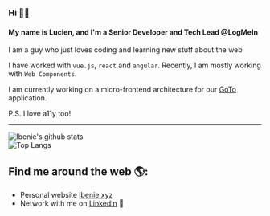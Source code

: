### Hi 👋🏾

#### My name is Lucien, and I'm a Senior Developer and Tech Lead @LogMeIn

I am a guy who just loves coding and learning new stuff about the web

I have worked with `vue.js`, `react` and `angular`. Recently, I am mostly working with `Web Components`.

I am currently working on a micro-frontend architecture for our [GoTo](https://www.goto.com/) application.

P.S. I love a11y too!

<hr />

![lbenie's github stats](https://github-readme-stats.vercel.app/api?username=lbenie&theme=dracula&count_private=true&show_icons=true)
<br />
![Top Langs](https://github-readme-stats.vercel.app/api/top-langs/?username=lbenie&theme=dracula)

## Find me around the web 🌎:

- Personal website <a href="https://lbenie.xyz">lbenie.xyz</a>
- Network with me on <a href="https://www.linkedin.com/in/lbenie/">LinkedIn</a> 💼
